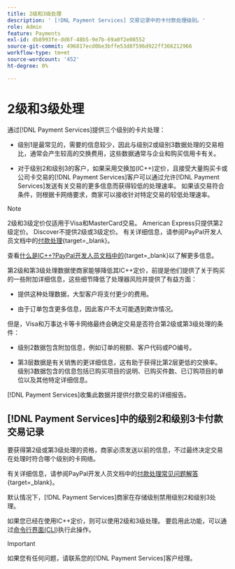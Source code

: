 ```yaml
---
title: 2级和3级处理
description: ' [!DNL Payment Services] 交易记录中的卡付款处理级别。'
role: Admin
feature: Payments
exl-id: db8993fe-dd6f-48b5-9e7b-69a0f2e08552
source-git-commit: 496817ecd0be3bffe53d8f596d922ff366212966
workflow-type: tm+mt
source-wordcount: '452'
ht-degree: 0%

---
```


# 2级和3级处理

通过[!DNL Payment Services]提供三个级别的卡片处理：

* 级别1是最常见的，需要的信息较少，因此与级别2或级别3数据处理的交易相比，通常会产生较高的交换费用，这些数据通常与企业和购买信用卡有关。

* 对于级别2和级别3的客户，如果采用交换加(IC++)定价，且接受大量购买卡或公司卡交易的[!DNL Payment Services]客户可以通过允许[!DNL Payment Services]发送有关交易的更多信息而获得较低的处理速率。 如果该交易符合条件，则根据卡网络要求，商家可以接收针对特定交易的较低处理速率。

>[!NOTE]
>
>2级和3级定价仅适用于Visa和MasterCard交易。 American Express只提供第2级定价。 Discover不提供2级或3级定价。 有关详细信息，请参阅PayPal开发人员文档中的[付款处理](https://developer.paypal.com/docs/checkout/advanced/processing/){target=_blank}。

查看[什么是IC++?PayPal开发人员文档中的](https://www.paypal.com/us/brc/article/what-is-interchange-plus-plus){target=_blank}以了解更多信息。

第2级和第3级处理数据使商家能够降低其IC++定价，前提是他们提供了关于购买的一些附加详细信息，这些细节降低了处理器风险并提供了有益方面：

* 提供这种处理数据，大型客户将支付更少的费用。

* 由于订单包含更多信息，因此客户不太可能遇到欺诈情况。

但是，Visa和万事达卡等卡网络最终会确定交易是否符合第2级或第3级处理的条件：

* 级别2数据包含附加信息，例如订单的税额、客户代码或PO编号。

* 第3层数据是有关销售的更详细信息，这有助于获得比第2层更低的交换率。 级别3数据包含的信息包括已购买项目的说明、已购买件数、已订购项目的单位以及其他特定详细信息。

[!DNL Payment Services]收集此数据并提供付款交易的详细报告。

## [!DNL Payment Services]中的级别2和级别3卡付款交易记录

要获得第2级或第3级处理的资格，商家必须发送以前的信息，不过最终决定交易在处理时符合哪个级别的卡网络。

有关详细信息，请参阅PayPal开发人员文档中的[付款处理常见问题解答](https://www.paypal.com/us/cshelp/article/ts2278?_ga=1.131773126.875104296.1712843492){target=_blank}。

默认情况下，[!DNL Payment Services]商家在存储级别禁用级别2和级别3处理。

如果您已经在使用IC++定价，则可以使用2级和3级处理。 要启用此功能，可以通过[命令行界面(CLI](configure-cli.md))执行此操作。

>[!IMPORTANT]
>
>如果您有任何问题，请联系您的[!DNL Payment Services]客户经理。
